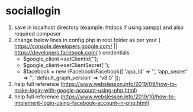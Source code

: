 # sociallogin
1. save in localhost directory (example: htdocs if using xampp) and also required composer
3. change below lines in config.php in root folder as per your ( https://console.developers.google.com/ || https://developers.facebook.com/ ) credentials
   * $google_client->setClientId('');
   * $google_client->setClientSecret('');
   * $facebook = new \Facebook\Facebook([
         'app_id' => '',
         'app_secret' => '',
         'default_graph_version' => 'v8.0'
     ]);
5. help full reference (https://www.webslesson.info/2019/09/how-to-make-login-with-google-account-using-php.html)
6. help full reference (https://www.webslesson.info/2019/10/how-to-implement-login-using-facebook-account-in-php.html)

